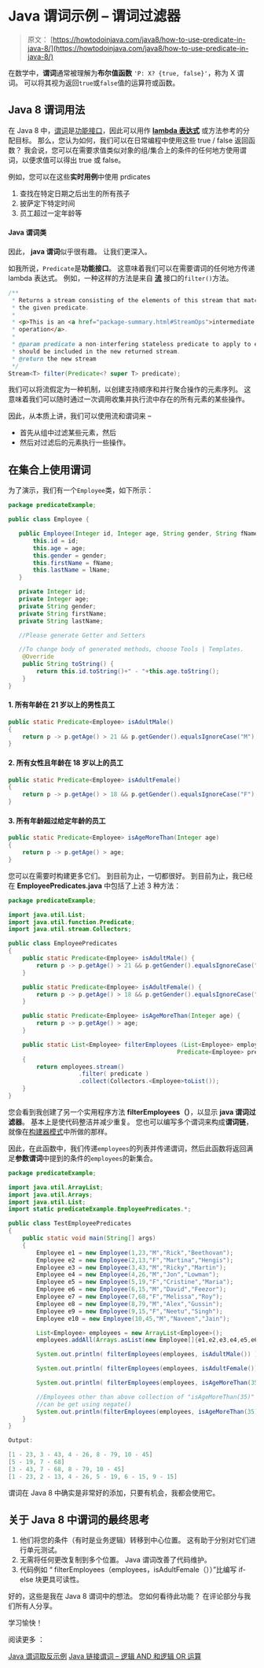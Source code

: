 # Java 谓词示例 – 谓词过滤器

> 原文： [https://howtodoinjava.com/java8/how-to-use-predicate-in-java-8/](https://howtodoinjava.com/java8/how-to-use-predicate-in-java-8/)

在数学中，**谓词**通常被理解为**布尔值函数** `'P: X? {true, false}'`，称为 X 谓词。 可以将其视为返回`true`或`false`值的运算符或函数。

## Java 8 谓词用法

在 Java 8 中，[谓词](https://docs.oracle.com/javase/8/docs/api/java/util/function/Predicate.html)是[功能接口](https://howtodoinjava.com/java8/functional-interface-tutorial/)，因此可以用作 [**lambda 表达式**](//howtodoinjava.com/java8/complete-lambda-expressions-tutorial-in-java/ "Complete lambda expressions tutorial") 或方法参考的分配目标。 那么，您认为如何，我们可以在日常编程中使用这些 true / false 返回函数？ 我会说，您可以在需要求值类似对象的组/集合上的条件的任何地方使用谓词，以便求值可以得出 true 或 false。

例如，您可以在这些**实时用例**中使用 prdicates

1.  查找在特定日期之后出生的所有孩子
2.  披萨定下特定时间
3.  员工超过一定年龄等

#### Java 谓词类

因此， **java 谓词**似乎很有趣。 让我们更深入。

如我所说，`Predicate`是**功能接口**。 这意味着我们可以在需要谓词的任何地方传递 lambda 表达式。 例如，一种这样的方法是来自 [**流**](https://docs.oracle.com/javase/8/docs/api/java/util/stream/Stream.html) 接口的`filter()`方法。

```java
/**
 * Returns a stream consisting of the elements of this stream that match
 * the given predicate.
 *
 * <p>This is an <a href="package-summary.html#StreamOps">intermediate
 * operation</a>.
 *
 * @param predicate a non-interfering stateless predicate to apply to each element to determine if it
 * should be included in the new returned stream.
 * @return the new stream
 */
Stream<T> filter(Predicate<? super T> predicate);

```

我们可以将流假定为一种机制，以创建支持顺序和并行聚合操作的元素序列。 这意味着我们可以随时通过一次调用收集并执行流中存在的所有元素的某些操作。

因此，从本质上讲，我们可以使用流和谓词来 – 

*   首先从组中过滤某些元素，然后
*   然后对过滤后的元素执行一些操作。

## 在集合上使用谓词

为了演示，我们有一个`Employee`类，如下所示：

```java
package predicateExample;

public class Employee {

   public Employee(Integer id, Integer age, String gender, String fName, String lName){
       this.id = id;
       this.age = age;
       this.gender = gender;
       this.firstName = fName;
       this.lastName = lName;
   } 

   private Integer id;
   private Integer age;
   private String gender;
   private String firstName;
   private String lastName;

   //Please generate Getter and Setters

   //To change body of generated methods, choose Tools | Templates.
    @Override
    public String toString() {
        return this.id.toString()+" - "+this.age.toString(); 
    }
}

```

#### 1\. 所有年龄在 21 岁以上的男性员工

```java
public static Predicate<Employee> isAdultMale() 
{
    return p -> p.getAge() > 21 && p.getGender().equalsIgnoreCase("M");
}

```

#### 2\. 所有女性且年龄在 18 岁以上的员工

```java
public static Predicate<Employee> isAdultFemale() 
{
    return p -> p.getAge() > 18 && p.getGender().equalsIgnoreCase("F");
}

```

#### 3\. 所有年龄超过给定年龄的员工

```java
public static Predicate<Employee> isAgeMoreThan(Integer age) 
{
    return p -> p.getAge() > age;
}

```

您可以在需要时构建更多它们。 到目前为止，一切都很好。 到目前为止，我已经在 **EmployeePredicates.java** 中包括了上述 3 种方法：

```java
package predicateExample;

import java.util.List;
import java.util.function.Predicate;
import java.util.stream.Collectors;

public class EmployeePredicates 
{
    public static Predicate<Employee> isAdultMale() {
        return p -> p.getAge() > 21 && p.getGender().equalsIgnoreCase("M");
    }

    public static Predicate<Employee> isAdultFemale() {
        return p -> p.getAge() > 18 && p.getGender().equalsIgnoreCase("F");
    }

    public static Predicate<Employee> isAgeMoreThan(Integer age) {
        return p -> p.getAge() > age;
    }

    public static List<Employee> filterEmployees (List<Employee> employees, 
                                                Predicate<Employee> predicate) 
    {
        return employees.stream()
        			.filter( predicate )
        			.collect(Collectors.<Employee>toList());
    }
}   

```

您会看到我创建了另一个实用程序方法 **filterEmployees（）**，以显示 **java 谓词过滤器**。 基本上是使代码整洁并减少重复。 您也可以编写多个谓词来构成**谓词链**，就像在[构建器模式](https://howtodoinjava.com/design-patterns/creational/builder-pattern-in-java/)中所做的那样。

因此，在此函数中，我们传递`employees`的列表并传递谓词，然后此函数将返回满足**参数谓词**中提到的条件的`employees`的新集合。

```java
package predicateExample;

import java.util.ArrayList;
import java.util.Arrays;
import java.util.List;
import static predicateExample.EmployeePredicates.*;

public class TestEmployeePredicates 
{
    public static void main(String[] args)
    {
        Employee e1 = new Employee(1,23,"M","Rick","Beethovan");
        Employee e2 = new Employee(2,13,"F","Martina","Hengis");
        Employee e3 = new Employee(3,43,"M","Ricky","Martin");
        Employee e4 = new Employee(4,26,"M","Jon","Lowman");
        Employee e5 = new Employee(5,19,"F","Cristine","Maria");
        Employee e6 = new Employee(6,15,"M","David","Feezor");
        Employee e7 = new Employee(7,68,"F","Melissa","Roy");
        Employee e8 = new Employee(8,79,"M","Alex","Gussin");
        Employee e9 = new Employee(9,15,"F","Neetu","Singh");
        Employee e10 = new Employee(10,45,"M","Naveen","Jain");

        List<Employee> employees = new ArrayList<Employee>();
        employees.addAll(Arrays.asList(new Employee[]{e1,e2,e3,e4,e5,e6,e7,e8,e9,e10}));

        System.out.println(	filterEmployees(employees, isAdultMale()) );

        System.out.println( filterEmployees(employees, isAdultFemale()) );

        System.out.println( filterEmployees(employees, isAgeMoreThan(35)) );

		//Employees other than above collection of "isAgeMoreThan(35)" 
		//can be get using negate()
        System.out.println(filterEmployees(employees, isAgeMoreThan(35).negate()));
    }
}

Output:

[1 - 23, 3 - 43, 4 - 26, 8 - 79, 10 - 45]
[5 - 19, 7 - 68]
[3 - 43, 7 - 68, 8 - 79, 10 - 45]
[1 - 23, 2 - 13, 4 - 26, 5 - 19, 6 - 15, 9 - 15]

```

谓词在 Java 8 中确实是非常好的添加，只要有机会，我都会使用它。

## 关于 Java 8 中谓词的最终思考

1.  他们将您的条件（有时是业务逻辑）转移到中心位置。 这有助于分别对它们进行单元测试。
2.  无需将任何更改复制到多个位置。 Java 谓词改善了代码维护。
3.  代码例如 “ filterEmployees（employees，isAdultFemale（））”比编写 if-else 块更具可读性。

好的，这些是我在 Java 8 谓词中的想法。 您如何看待此功能？ 在评论部分与我们所有人分享。

学习愉快！

阅读更多 ：

[Java 谓词取反示例](https://howtodoinjava.com/java8/predicate-negate-example/)
[Java 链接谓词 – 逻辑 AND 和逻辑 OR 运算](https://howtodoinjava.com/java8/predicates-logical-operations/)